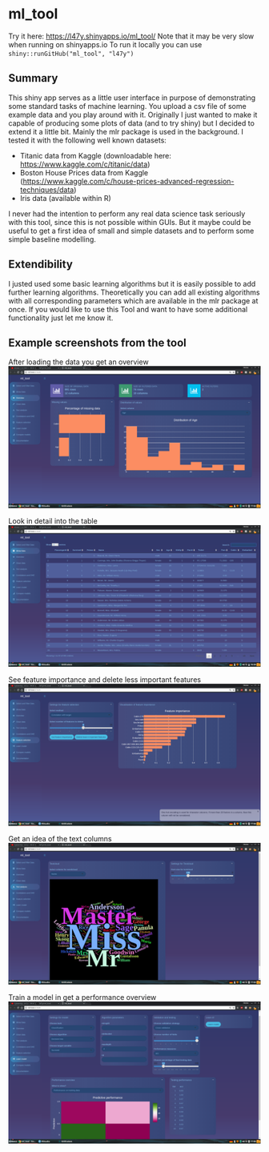 # ml_tool

Try it here: https://l47y.shinyapps.io/ml_tool/
Note that it may be very slow when running on shinyapps.io
To run it locally you can use ```shiny::runGitHub("ml_tool", "l47y")```

## Summary
This shiny app serves as a little user interface in purpose of demonstrating some standard tasks of machine learning. You upload a csv file of some example data and you play around with it. Originally I just wanted to make it capable of producing some plots of data (and to try shiny) but I decided to extend it a little bit. Mainly the mlr package is used in the background. I tested it with the following well known datasets: 
* Titanic data from Kaggle (downloadable here: https://www.kaggle.com/c/titanic/data)
* Boston House Prices data from Kaggle (https://www.kaggle.com/c/house-prices-advanced-regression-techniques/data)
* Iris data (available within R)         

I never had the intention to perform any real data science task seriously with this tool, since this is not possible within GUIs. But it maybe could be useful to get a first idea of small and simple datasets and to perform some simple baseline modelling. 

## Extendibility
I justed used some basic learning algorithms but it is easily possible to add further learning algorithms. Theoretically you can add all existing algorithms with all corresponding parameters which are available in the mlr package at once. If you would like to use this Tool and want to have some additional functionality just let me know it. 

## Example screenshots from the tool 
After loading the data you get an overview
![Alt text](https://github.com/l47y/ml_tool/blob/master/images/overview.png "Optional title")

Look in detail into the table
![Alt text](https://github.com/l47y/ml_tool/blob/master/images/viewtable.png "Optional title")

See feature importance and delete less important features
![Alt text](https://github.com/l47y/ml_tool/blob/master/images/featureselection.png "Optional title")

Get an idea of the text columns
![Alt text](https://github.com/l47y/ml_tool/blob/master/images/text.png "Optional title")

Train a model in get a performance overview
![Alt text](https://github.com/l47y/ml_tool/blob/master/images/learn.png "Optional title")
